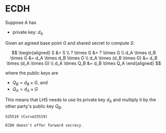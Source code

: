 # ECDH

Suppose A has
* private key: $d_A$

Given an agreed base point $G$ and shared secret to compute $S$:

$$
\begin{aligned}
S &= S \\
? \times G &= ? \times G \\
d_A \times d_B \times G &= d_A \times d_B \times G \\
d_A \times (d_B \times G) &= d_B \times (d_A \times G) \\
d_A \times Q_B &= d_B \times Q_A
\end{aligned}
$$

where the public keys are
* $Q_B = d_B \times G$, and
* $Q_A = d_A \times G$

This means that LHS needs to use its private key $d_A$ and multiply it by the other party's public key $Q_B$.

~~~admonish example
X25519 (Curve25519)
~~~

~~~admonish warning title="No forward secrecy"
ECDH doesn't offer forward secrecy.
~~~
